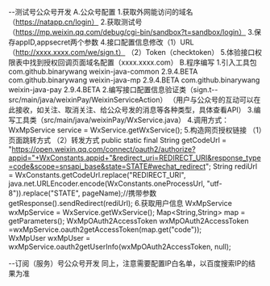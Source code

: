 --测试号公众号开发
A.公众号配置
1.获取外网能访问的域名（https://natapp.cn/login）
2.获取测试号（https://mp.weixin.qq.com/debug/cgi-bin/sandbox?t=sandbox/login）
3.保存appID,appsecret两个参数
4.接口配置信息修改（1）URL（http://xxxx.xxxx.com/we/sign.t） （2）Token（checktoken）
5.体验接口权限表中找到授权回调页面域名配置（xxxx.xxxx.com）
B.程序编写
1.引入工具包
	<dependency><!-- 通用包 -->
	    <groupId>com.github.binarywang</groupId>
	    <artifactId>weixin-java-common</artifactId>
	    <version>2.9.4.BETA</version>
	</dependency>
	<dependency><!-- 订阅（服务）号用到 -->
	    <groupId>com.github.binarywang</groupId>
	    <artifactId>weixin-java-mp</artifactId>
	    <version>2.9.4.BETA</version>
	</dependency>
	<dependency><!-- 支付用到 -->
	    <groupId>com.github.binarywang</groupId>
	    <artifactId>weixin-java-pay</artifactId>
	    <version>2.9.4.BETA</version>
	</dependency>
2.编写接口配置信息验证类（sign.t--src/main/java/weixinPay/WeixinServiceAction）
	（用户与公众号的互动可以在此接收，如关注、取消关注、给公众号发的消息等各种类型，具体查看API）
3.编写工具类（src/main/java/weixinPay/WxService.java）
4.调用方式：WxMpService service = WxService.getWxService();
5.构造网页授权链接
	（1）页面跳转方式
	<script>
		<%
			String path = Resources.getResources().getText("weixin.xmurl");
			String url = WxService.getOauth2Url(path+"/we/login_wxLogin.t");
		%>
		window.location.href="<%=url%>";
	</script>
	（2）转发方式
	public static final String getCodeUrl = "https://open.weixin.qq.com/connect/oauth2/authorize?appid="+WxConstants.appid+"&redirect_uri=REDIRECT_URI&response_type=code&scope=snsapi_base&state=STATE#wechat_redirect";
	String rediUrl = WxConstants.getCodeUrl.replace("REDIRECT_URI", 	java.net.URLEncoder.encode(WxConstants.oneProcessUrl, "utf-8")).replace("STATE", pageName);//携带参数
	getResponse().sendRedirect(rediUrl);
6.获取用户信息
	WxMpService wxMpService = WxService.getWxService();
	Map<String,String> map = getParameters();
	WxMpOAuth2AccessToken wxMpOAuth2AccessToken =wxMpService.oauth2getAccessToken(map.get("code"));                                           
	WxMpUser wxMpUser = wxMpService.oauth2getUserInfo(wxMpOAuth2AccessToken, null);

--订阅（服务）号公众号开发
同上，注意需要配置IP白名单，以百度搜索IP的结果为准